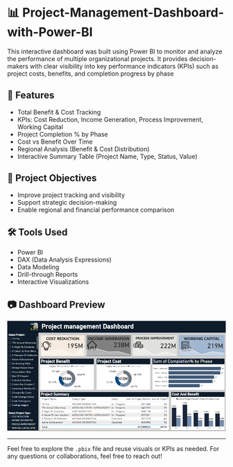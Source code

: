 # 📊 Project-Management-Dashboard-with-Power-BI
This interactive dashboard was built using Power BI to monitor and analyze the performance of multiple organizational projects. It provides decision-makers with clear visibility into key performance indicators (KPIs) such as project costs, benefits, and completion progress by phase



## 🔧 Features
- Total Benefit & Cost Tracking
- KPIs: Cost Reduction, Income Generation, Process Improvement, Working Capital
- Project Completion % by Phase
- Cost vs Benefit Over Time
- Regional Analysis (Benefit & Cost Distribution)
- Interactive Summary Table (Project Name, Type, Status, Value)

## 🎯 Project Objectives
- Improve project tracking and visibility
- Support strategic decision-making
- Enable regional and financial performance comparison

## 🛠️ Tools Used
- Power BI
- DAX (Data Analysis Expressions)
- Data Modeling
- Drill-through Reports
- Interactive Visualizations

## 📷 Dashboard Preview

![Dashboard Screenshot](Dashboard.png)

---

Feel free to explore the `.pbix` file and reuse visuals or KPIs as needed. For any questions or collaborations, feel free to reach out!

